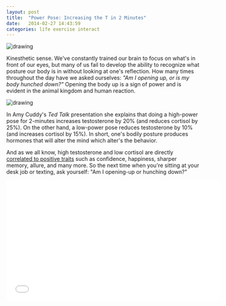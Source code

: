 ```yaml
---
layout: post
title:  "Power Pose: Increasing the T in 2 Minutes"
date:   2014-02-27 14:43:59
categories: life exercise interact
---
```



![drawing](http://i.imgur.com/i8FLwEs.jpg)


Kinesthetic sense.  We've constantly trained our brain to focus on what's in front of our eyes, but many of us fail to develop the ability to recognize what posture our body is in without looking at one's reflection.  How many times throughout the day have we asked ourselves: *"Am I opening up, or is my body hunched down?"*  Opening the body up is a sign of power and is evident in the animal kingdom and human reaction.  



![drawing](http://i.imgur.com/Cu6ZFEq.jpg)


In Amy Cuddy's *Ted Talk* presentation she explains that doing a high-power pose for 2-minutes increases testosterone by 20% (and reduces cortisol by 25%).  On the other hand, a low-power pose reduces testosterone by 10% (and increases cortisol by 15%).  In short, one's bodily posture produces hormones that will alter the mind which alter's the behavior.  

And as we all know, high testosterone and low cortisol are directly [correlated to positive traits](http://health.yahoo.net/experts/dayinhealth/surprising-facts-about-testosterone) such as confidence, happiness, sharper memory, allure, and many more.  So the next time when you're sitting at your desk job or texting, ask yourself: "Am I opening-up or hunching down?"



<iframe width="560" height="315" src="//www.youtube.com/embed/Ks-_Mh1QhMc" frameborder="0" allowfullscreen align="center"></iframe>